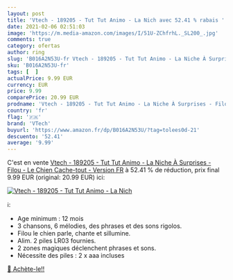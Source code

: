 ```yaml
---
layout: post
title: 'Vtech - 189205 - Tut Tut Animo - La Nich avec 52.41 % rabais '
date: 2021-02-06 02:51:03
image: 'https://m.media-amazon.com/images/I/51U-ZChfrhL._SL200_.jpg'
comments: true
category: ofertas
author: ring
slug: 'B016A2N53U-fr Vtech - 189205 - Tut Tut Animo - La Niche À Surprises -...'
sku: 'B016A2N53U-fr'
tags: [  ]
actualPrice: 9.99 EUR
currency: EUR
price: 9.99
comparePrice: 20.99 EUR
prodname: 'Vtech - 189205 - Tut Tut Animo - La Niche À Surprises - Filou - Le Chien Cache-tout - Version FR'
country: 'fr'
flag: '🇫🇷'
brand: 'VTech'
buyurl: 'https://www.amazon.fr/dp/B016A2N53U/?tag=tolees0d-21'
descuento: '52.41'
average: '9.99'
---
```


C'est en vente [Vtech - 189205 - Tut Tut Animo - La Niche À Surprises - Filou - Le Chien Cache-tout - Version FR](https://www.amazon.fr/dp/B016A2N53U/?tag=tolees0d-21)  à  52.41 % de réduction, prix final  9.99 EUR (original: 20.99 EUR) ici:

[![Vtech - 189205 - Tut Tut Animo - La Nich](https://m.media-amazon.com/images/I/51U-ZChfrhL._SL200_.jpg)](https://www.amazon.fr/dp/B016A2N53U/?tag=tolees0d-21)

ℹ️:

- Age minimum : 12 mois
- 3 chansons, 6 mélodies, des phrases et des sons rigolos.
- Filou le chien parle, chante et sillumine.
- Alim. 2 piles LR03 fournies.
- 2 zones magiques déclenchent phrases et sons.
- Nécessite des piles : 2 x aaa incluses

[🛒 Achète-le!!](https://www.amazon.fr/dp/B016A2N53U/?tag=tolees0d-21)
